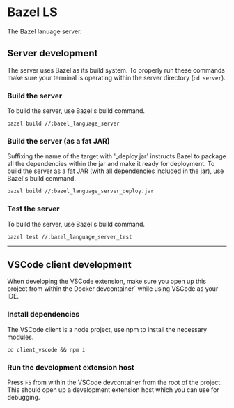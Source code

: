 # **Bazel LS**

The Bazel lanuage server.

## **Server development**

The server uses Bazel as its build system. To properly run these commands make sure your terminal is operating within the server directory (`cd server`).

### **Build the server**

To build the server, use Bazel's build command.

```
bazel build //:bazel_language_server
```

### **Build the server (as a fat JAR)**

Suffixing the name of the target with '\_deploy.jar' instructs Bazel to package all the dependencies within the jar and make it ready for deployment. To build the server as a fat JAR (with all dependencies included in the jar), use Bazel's build command.

```
bazel build //:bazel_language_server_deploy.jar
```

### **Test the server**

To build the server, use Bazel's build command.

```
bazel test //:bazel_language_server_test
```

---

## **VSCode client development**

When developing the VSCode extension, make sure you open up this project from within the Docker devcontainer` while using VSCode as your IDE.

### **Install dependencies**

The VSCode client is a node project, use npm to install the necessary modules.

```
cd client_vscode && npm i
```

### **Run the development extension host**

Press `F5` from within the VSCode devcontainer from the root of the project. This should open up a development extension host which you can use for debugging.
